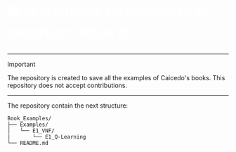 # <FONT COLOR = 'white'> 📚 **_REPOSITORY TO EXAMPLES OF CAICEDO'S BOOK_** 📚 </FONT>

---

> [!IMPORTANT]
> The repository is created to save all the examples of Caicedo's books. This repository does not accept contributions.

---

The repository contain the next structure:
```plaintext
Book_Examples/
├── Examples/
│   └── E1_VNF/
|       └── E1_Q-Learning
└── README.md
